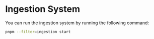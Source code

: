 # Ingestion System

You can run the ingestion system by running the following command:

```bash
pnpm --filter=ingestion start
```